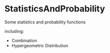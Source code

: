 # StatisticsAndProbability

Some statistics and probability functions

including:

 - Combination
 - Hypergeometric Distribution
